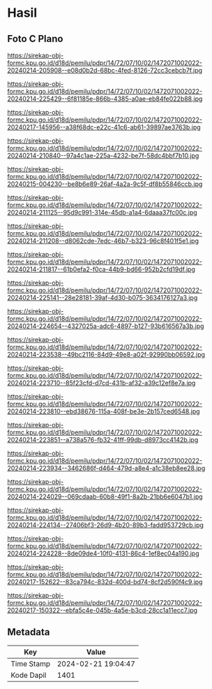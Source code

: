 # Hasil

## Foto C Plano

https://sirekap-obj-formc.kpu.go.id/d18d/pemilu/pdpr/14/72/07/10/02/1472071002022-20240214-205908--e08d0b2d-68bc-4fed-8126-72cc3cebcb7f.jpg

https://sirekap-obj-formc.kpu.go.id/d18d/pemilu/pdpr/14/72/07/10/02/1472071002022-20240214-225429--6f81185e-866b-4385-a0ae-eb84fe022b88.jpg

https://sirekap-obj-formc.kpu.go.id/d18d/pemilu/pdpr/14/72/07/10/02/1472071002022-20240217-145956--a38f68dc-e22c-41c6-ab61-39897ae3763b.jpg

https://sirekap-obj-formc.kpu.go.id/d18d/pemilu/pdpr/14/72/07/10/02/1472071002022-20240214-210840--97a4c1ae-225a-4232-be7f-58dc4bbf7b10.jpg

https://sirekap-obj-formc.kpu.go.id/d18d/pemilu/pdpr/14/72/07/10/02/1472071002022-20240215-004230--be8b6e89-26af-4a2a-9c5f-df8b55846ccb.jpg

https://sirekap-obj-formc.kpu.go.id/d18d/pemilu/pdpr/14/72/07/10/02/1472071002022-20240214-211125--95d9c991-314e-45db-a1a4-6daaa37fc00c.jpg

https://sirekap-obj-formc.kpu.go.id/d18d/pemilu/pdpr/14/72/07/10/02/1472071002022-20240214-211208--d8062cde-7edc-46b7-b323-96c8f401f5e1.jpg

https://sirekap-obj-formc.kpu.go.id/d18d/pemilu/pdpr/14/72/07/10/02/1472071002022-20240214-211817--61b0efa2-f0ca-44b9-bd66-952b2cfd19df.jpg

https://sirekap-obj-formc.kpu.go.id/d18d/pemilu/pdpr/14/72/07/10/02/1472071002022-20240214-225141--28e28181-39af-4d30-b075-3634176127a3.jpg

https://sirekap-obj-formc.kpu.go.id/d18d/pemilu/pdpr/14/72/07/10/02/1472071002022-20240214-224654--4327025a-adc6-4897-b127-93b616567a3b.jpg

https://sirekap-obj-formc.kpu.go.id/d18d/pemilu/pdpr/14/72/07/10/02/1472071002022-20240214-223538--49bc2116-84d9-49e8-a02f-92990bb06592.jpg

https://sirekap-obj-formc.kpu.go.id/d18d/pemilu/pdpr/14/72/07/10/02/1472071002022-20240214-223710--85f23cfd-d7cd-431b-af32-a39c12ef8e7a.jpg

https://sirekap-obj-formc.kpu.go.id/d18d/pemilu/pdpr/14/72/07/10/02/1472071002022-20240214-223810--ebd38676-115a-408f-be3e-2b157ced6548.jpg

https://sirekap-obj-formc.kpu.go.id/d18d/pemilu/pdpr/14/72/07/10/02/1472071002022-20240214-223851--a738a576-fb32-41ff-99db-d8973cc4142b.jpg

https://sirekap-obj-formc.kpu.go.id/d18d/pemilu/pdpr/14/72/07/10/02/1472071002022-20240214-223934--3462686f-d464-479d-a8e4-a1c38eb8ee28.jpg

https://sirekap-obj-formc.kpu.go.id/d18d/pemilu/pdpr/14/72/07/10/02/1472071002022-20240214-224029--069cdaab-60b8-49f1-8a2b-21bb6e6047b1.jpg

https://sirekap-obj-formc.kpu.go.id/d18d/pemilu/pdpr/14/72/07/10/02/1472071002022-20240214-224134--27406bf3-26d9-4b20-89b3-fadd953729cb.jpg

https://sirekap-obj-formc.kpu.go.id/d18d/pemilu/pdpr/14/72/07/10/02/1472071002022-20240214-224228--8de09de4-10f0-4131-86c4-1ef8ec04a190.jpg

https://sirekap-obj-formc.kpu.go.id/d18d/pemilu/pdpr/14/72/07/10/02/1472071002022-20240217-152622--83ca794c-832d-400d-bd74-8cf2d590f4c9.jpg

https://sirekap-obj-formc.kpu.go.id/d18d/pemilu/pdpr/14/72/07/10/02/1472071002022-20240217-150322--ebfa5c4e-045b-4a5e-b3cd-28cc1a11ecc7.jpg


## Metadata

| Key        | Value               |
| ---------- | ------------------- |
| Time Stamp | 2024-02-21 19:04:47 |
| Kode Dapil | 1401                |



